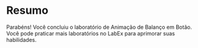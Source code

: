 # Resumo

Parabéns! Você concluiu o laboratório de Animação de Balanço em Botão. Você pode praticar mais laboratórios no LabEx para aprimorar suas habilidades.
